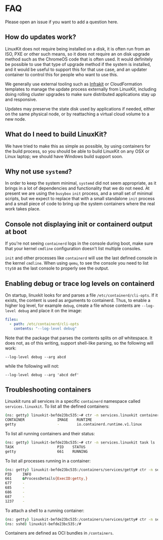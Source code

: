 # FAQ

Please open an issue if you want to add a question here.

## How do updates work?

LinuxKit does not require being installed on a disk, it is often run from an ISO, PXE or other
such means, so it does not require an on disk upgrade method such as the ChromeOS code that
is often used. It would definitely be possible to use that type of upgrade method if the 
system is installed, and it would be useful to support this for that use case, and an
updater container to control this for people who want to use this.

We generally use external tooling such as [Infrakit](https://github.com/docker/infrakit) or
CloudFormation templates to manage the update process externally from LinuxKit, including
doing rolling cluster upgrades to make sure distributed applications stay up and responsive.

Updates may preserve the state disk used by applications if needed, either on the same physical
node, or by reattaching a virtual cloud volume to a new node.

## What do I need to build LinuxKit?

We have tried to make this as simple as possible, by using containers for the build process, so
you should be able to build LinuxKit on any OSX or Linux laptop; we should have Windows build support
soon.

## Why not use `systemd`?

In order to keep the system minimal, `systemd` did not seem appropriate, as it brings in a lot
of dependencies and functionality that we do not need. At present we are using the `busybox`
`init` process, and a small set of minimal scripts, but we expect to replace that with a small
standalone `init` process and a small piece of code to bring up the system containers where the
real work takes place.

## Console not displaying init or containerd output at boot

If you're not seeing `containerd` logs in the console during boot, make sure that your kernel `cmdline` configuration doesn't list multiple consoles.

`init` and other processes like `containerd` will use the last defined console in the kernel `cmdline`. When using `qemu`, to see the console you need to list `ttyS0` as the last console to properly see the output.

## Enabling debug or trace log levels on containerd

On startup, linuxkit looks for and parses a file `/etc/containerd/cli-opts`. If it exists, the content is used as arguments to containerd. Thus, to enable
a higher log level, for example `debug`, create a file whose contents are `--log-level debug` and place it on the image:

```yml
files:
  - path: /etc/containerd/cli-opts
    contents: "--log-level debug"
```

Note that the package that parses the contents splits on _all_ whitespace. It does not, as of this writing, support shell-like parsing, so the following will work:

```
--log-level debug --arg abcd
```

while the following will not:

```
--log-level debug --arg 'abcd def'
```

## Troubleshooting containers

Linuxkit runs all services in a specific `containerd` namespace called `services.linuxkit`. To list all the defined containers:

```sh
(ns: getty) linuxkit-befde23bc535:~# ctr -n services.linuxkit container ls
CONTAINER               IMAGE    RUNTIME
getty                   -        io.containerd.runtime.v1.linux
```

To list all running containers and their status:

```sh
(ns: getty) linuxkit-befde23bc535:~# ctr -n services.linuxkit task ls
TASK                    PID    STATUS
getty                   661    RUNNING
```

To list all processes running in a container:

```sh
(ns: getty) linuxkit-befde23bc535:/containers/services/getty# ctr -n services.linuxkit task ps getty
PID     INFO
661     &ProcessDetails{ExecID:getty,}
677     -
685     -
686     -
687     -
1237    -
```

To attach a shell to a running container:

```sh
(ns: getty) linuxkit-befde23bc535:/containers/services/getty# ctr -n services.linuxkit tasks exec --tty --exec-id sh sshd /bin/ash -l
(ns: sshd) linuxkit-befde23bc535:/#
```

Containers are defined as OCI bundles in `/containers`.
